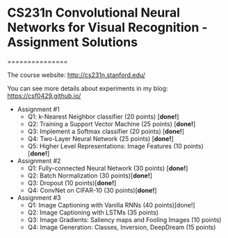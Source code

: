 # CS231n Convolutional Neural Networks for Visual Recognition - Assignment Solutions
===============

The course website: http://cs231n.stanford.edu/

You can see more details about experiments in my blog: https://csf0429.github.io/

 * Assignment #1
 	* Q1: k-Nearest Neighbor classifier (20 points) [**done!**]
 	* Q2: Training a Support Vector Machine (25 points) [**done!**]
 	* Q3: Implement a Softmax classifier (20 points) [**done!**]
 	* Q4: Two-Layer Neural Network (25 points) [**done!**]
 	* Q5: Higher Level Representations: Image Features (10 points) [**done!**]
 * Assignment #2
 	* Q1: Fully-connected Neural Network (30 points) [**done!**]
 	* Q2: Batch Normalization (30 points)[**done!**]
 	* Q3: Dropout (10 points)[**done!**]
 	* Q4: ConvNet on CIFAR-10 (30 points)[**done!**]
 * Assignment #3
 	* Q1: Image Captioning with Vanilla RNNs (40 points)[done!]
 	* Q2: Image Captioning with LSTMs (35 points)
 	* Q3: Image Gradients: Saliency maps and Fooling Images (10 points)
 	* Q4: Image Generation: Classes, Inversion, DeepDream (15 points)

